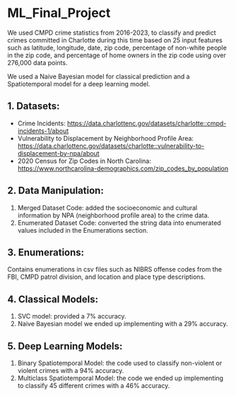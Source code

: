 # ML_Final_Project
We used CMPD crime statistics from 2016-2023, to classify and predict crimes committed in Charlotte during this time based on 25 input features such as latitude, longitude, date, zip code, percentage of non-white people in the zip code, and percentage of home owners in the zip code using over 276,000 data points.

We used a Naive Bayesian model for classical prediction and a Spatiotemporal model for a deep learning model. 

## 1. Datasets:
- Crime Incidents: https://data.charlottenc.gov/datasets/charlotte::cmpd-incidents-1/about
- Vulnerability to Displacement by Neighborhood Profile Area: https://data.charlottenc.gov/datasets/charlotte::vulnerability-to-displacement-by-npa/about
- 2020 Census for Zip Codes in North Carolina: https://www.northcarolina-demographics.com/zip_codes_by_population

## 2. Data Manipulation:
1. Merged Dataset Code: added the socioeconomic and cultural information by NPA (neighborhood profile area) to the crime data.
2. Enumerated Dataset Code: converted the string data into enumerated values included in the Enumerations section.

## 3. Enumerations:
Contains enumerations in csv files such as NIBRS offense codes from the FBI, CMPD patrol division, and location and place type descriptions.

## 4. Classical Models:
1. SVC model: provided a 7% accuracy.
2. Naive Bayesian model we ended up implementing with a 29% accuracy.

## 5. Deep Learning Models:
1. Binary Spatiotemporal Model: the code used to classify non-violent or violent crimes with a 94% accuracy.
2. Multiclass Spatiotemporal Model: the code we ended up implementing to classify 45 different crimes with a 46% accuracy.
